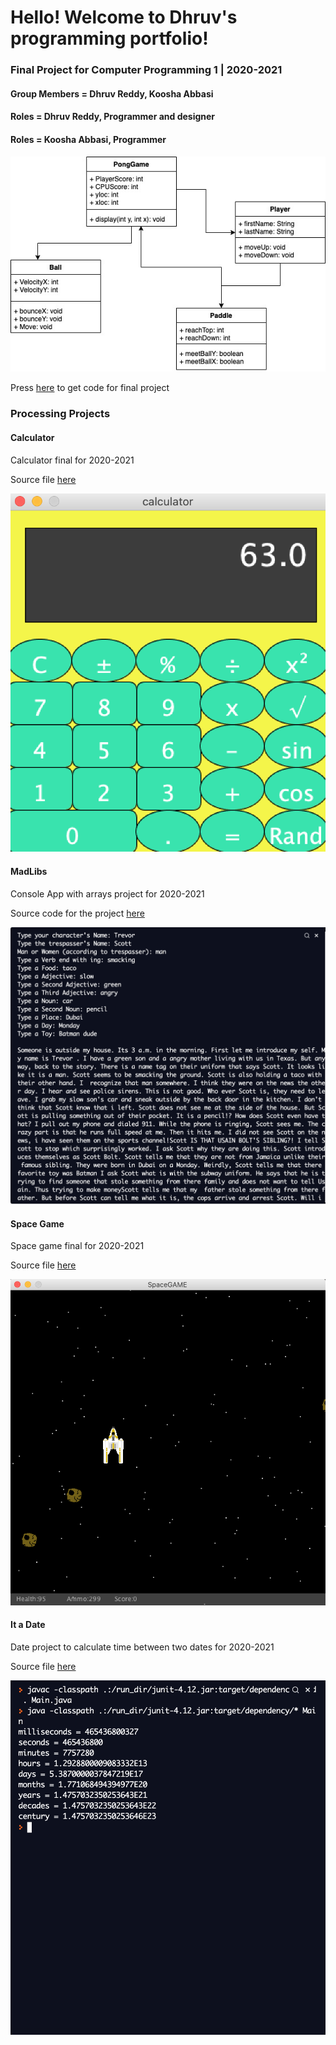# Hello! Welcome to Dhruv's programming portfolio!


### Final Project for Computer Programming 1 | 2020-2021
#### Group Members = Dhruv Reddy, Koosha Abbasi
#### Roles = Dhruv Reddy, Programmer and designer
#### Roles = Koosha Abbasi, Programmer


![](https://github.com/Dhruv-Reddy/programmingPortfolio/blob/gh-pages/images/PongUML.jpeg?raw=true)


Press [here](https://github.com/Dhruv-Reddy/FinalProject/blob/main/PongGame.zip) to get code for final project

### Processing Projects


#### Calculator
Calculator final for 2020-2021

Source file [here](https://github.com/Dhruv-Reddy/programmingPortfolio/tree/gh-pages/src/calculator)

![](https://github.com/Dhruv-Reddy/programmingPortfolio/blob/gh-pages/images/Calculator.png?raw=true)

#### MadLibs
Console App with arrays project for 2020-2021

Source code for the project [here](https://github.com/Dhruv-Reddy/programmingPortfolio/blob/gh-pages/src/MadLibs)

![](https://github.com/Dhruv-Reddy/programmingPortfolio/blob/gh-pages/images/Screen%20Shot%202021-04-21%20at%208.05.06%20AM.png?raw=true)


#### Space Game
Space game final for 2020-2021

Source file [here](https://github.com/Dhruv-Reddy/programmingPortfolio/blob/gh-pages/src/Archive.zip)

![](https://github.com/Dhruv-Reddy/programmingPortfolio/blob/gh-pages/images/Screen%20Shot%202021-06-01%20at%202.20.08%20PM.png?raw=true)

#### It a Date
Date project to calculate time between two dates for 2020-2021

Source file [here](https://github.com/Dhruv-Reddy/programmingPortfolio/blob/gh-pages/src/date)

![](https://github.com/Dhruv-Reddy/programmingPortfolio/blob/gh-pages/images/Screen%20Shot%202021-06-01%20at%203.41.44%20PM.png?raw=true)
